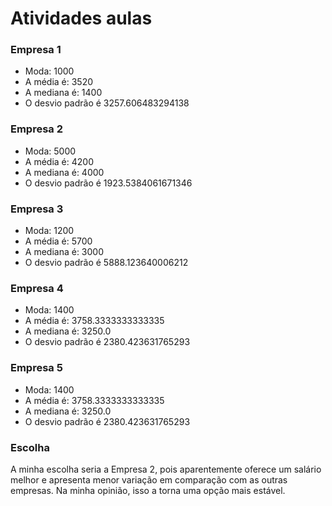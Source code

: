 # Atividades aulas

### Empresa 1
- Moda: 1000
- A média é: 3520
- A mediana é:  1400
- O desvio padrão é 3257.606483294138

### Empresa 2
- Moda: 5000
- A média é: 4200
- A mediana é:  4000
- O desvio padrão é 1923.5384061671346

### Empresa 3
- Moda: 1200
- A média é: 5700
- A mediana é:  3000
- O desvio padrão é 5888.123640006212

### Empresa 4
- Moda: 1400
- A média é: 3758.3333333333335
- A mediana é:  3250.0
- O desvio padrão é 2380.423631765293

### Empresa 5
- Moda: 1400
- A média é: 3758.3333333333335
- A mediana é:  3250.0
- O desvio padrão é 2380.423631765293

### Escolha
A minha escolha seria a Empresa 2, pois aparentemente oferece um salário melhor e apresenta menor variação em comparação com as outras empresas. Na minha opinião, isso a torna uma opção mais estável.
